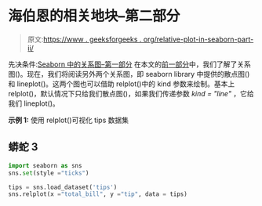 # 海伯恩的相关地块–第二部分

> 原文:[https://www . geeksforgeeks . org/relative-plot-in-seaborn-part-ii/](https://www.geeksforgeeks.org/relational-plots-in-seaborn-part-ii/)

先决条件:[Seaborn 中的关系图–第一部分](https://www.geeksforgeeks.org/relational-plots-in-seaborn-part-i/)
在本文的[前一部分](https://www.geeksforgeeks.org/relational-plots-in-seaborn-part-i/)中，我们了解了关系图()。现在，我们将阅读另外两个关系图，即 seaborn library 中提供的散点图()和 lineplot()。这两个图也可以借助 relplot()中的 kind 参数来绘制。基本上 relplot()，默认情况下只给我们散点图()，如果我们传递参数 *kind = "line"* ，它给我们 lineplot()。

**示例 1:** 使用 relplot()可视化 tips 数据集

## 蟒蛇 3

```py
import seaborn as sns
sns.set(style ="ticks")

tips = sns.load_dataset('tips')
sns.relplot(x ="total_bill", y ="tip", data = tips)
```